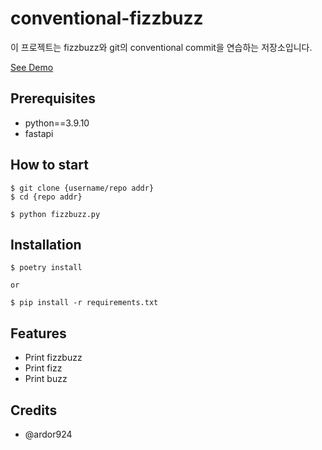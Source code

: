 # conventional-fizzbuzz

이 프로젝트는 fizzbuzz와 git의 conventional commit을 연습하는 저장소입니다.

[See Demo](https://www.google.com/)

## Prerequisites

- python==3.9.10
- fastapi

## How to start

```shell
$ git clone {username/repo addr}
$ cd {repo addr}

$ python fizzbuzz.py
```

## Installation

```shell
$ poetry install

or

$ pip install -r requirements.txt
```

## Features

- Print fizzbuzz
- Print fizz
- Print buzz

## Credits
- @ardor924
